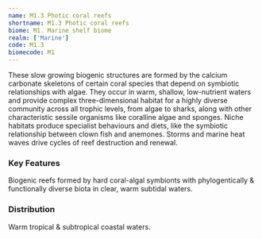 ```yaml
---
name: M1.3 Photic coral reefs
shortname: M1.3 Photic coral reefs
biome: M1. Marine shelf biome
realm: ['Marine']
code: M1.3
biomecode: M1
---
```


These slow growing biogenic structures are formed by the calcium carbonate skeletons of certain coral species that depend on symbiotic relationships with algae. They occur in warm, shallow, low-nutrient waters and provide complex three-dimensional habitat for a highly diverse community across all trophic levels, from algae to sharks, along with other characteristic sessile organisms like coralline algae and sponges. Niche habitats produce specialist behaviours and diets, like the symbiotic relationship between clown fish and anemones. Storms and marine heat waves drive cycles of reef destruction and renewal.

### Key Features

Biogenic reefs formed by hard coral-algal symbionts with phylogentically & functionally diverse biota in clear, warm subtidal waters.

### Distribution

Warm tropical & subtropical coastal waters.

